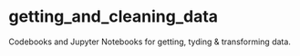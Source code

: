 # getting_and_cleaning_data

Codebooks and Jupyter Notebooks for getting, tyding & transforming data.



